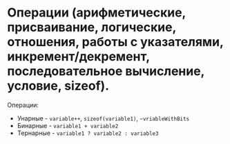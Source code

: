 # Операции (арифметические, присваивание, логические, отношения, работы с указателями, инкремент/декремент, последовательное вычисление, условие, sizeof).

Операции:
- Унарные - `variable++`, `sizeof(variable1)`, `~vriableWithBits`
- Бинарные - `variable1 + variable2`
- Тернарные - `variable1 ? variable2 : variable3`